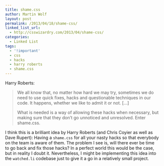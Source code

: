 ```yaml
---
title: shame.css
author: Martin Wolf
layout: post
permalink: /2013/04/18/shame-css/
linked_list_url:
  - http://csswizardry.com/2013/04/shame-css/
categories:
  - Linked List
tags:
  - '!important'
  - css
  - hacks
  - harry roberts
  - shame.css
---
```

<p class="linked-list-quote-author">
  Harry Roberts:
</p>

> We all know that, no matter how hard we may try, sometimes we do need to use quick fixes, hacks and questionable techniques in our code. It happens, whether we like to admit it or not. [&#8230;]
> 
> What is needed is a way of allowing these hacks when necessary, but making sure that they don’t go unnoticed and unresolved. Enter shame.css.

I think this is a brilliant idea by Harry Roberts (and Chris Coyier as well as Dave Rupert): Having a `shame.css` for all your nasty hacks so that everybody on the team is aware of them. The problem I see is, will there ever be time to go back and fix those hacks? In a perfect world this would be the case, but in reality I doubt it. Nevertheless, I might be implementing this idea into the `watched.li` codebase just to give it a go in a relatively small project.